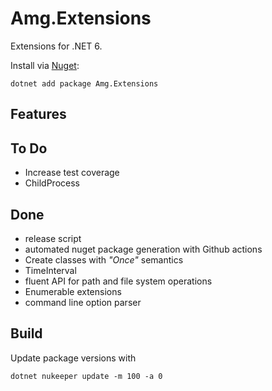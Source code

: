 # Amg.Extensions

Extensions for .NET 6.

Install via [Nuget](https://www.nuget.org/packages/Amg.Extensions/):
```
dotnet add package Amg.Extensions
```

## Features

## To Do

* Increase test coverage
* ChildProcess

## Done

* release script
* automated nuget package generation with Github actions
* Create classes with *"Once"* semantics
* TimeInterval
* fluent API for path and file system operations
* Enumerable extensions
* command line option parser

## Build

Update package versions with
```
dotnet nukeeper update -m 100 -a 0
```
